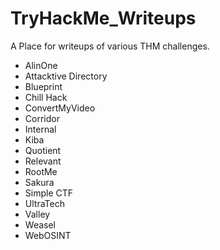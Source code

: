# TryHackMe_Writeups

A Place for writeups of various THM challenges.

- AlinOne
- Attacktive Directory
- Blueprint
- Chill Hack
- ConvertMyVideo
- Corridor
- Internal
- Kiba
- Quotient
- Relevant
- RootMe
- Sakura
- Simple CTF
- UltraTech
- Valley
- Weasel
- WebOSINT
